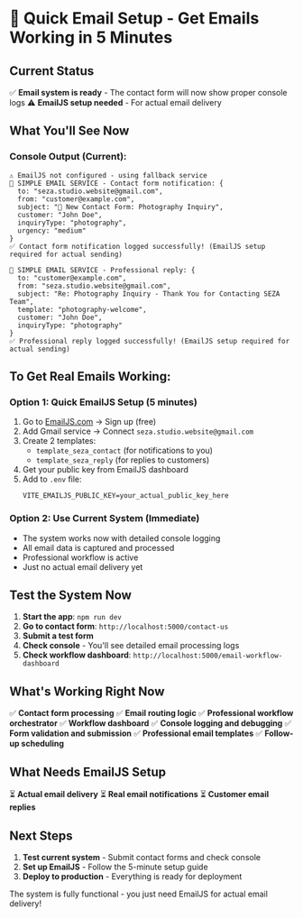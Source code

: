 # 🚀 Quick Email Setup - Get Emails Working in 5 Minutes

## Current Status
✅ **Email system is ready** - The contact form will now show proper console logs
⚠️ **EmailJS setup needed** - For actual email delivery

## What You'll See Now

### Console Output (Current):
```
⚠️ EmailJS not configured - using fallback service
📧 SIMPLE EMAIL SERVICE - Contact form notification: {
  to: "seza.studio.website@gmail.com",
  from: "customer@example.com",
  subject: "🌟 New Contact Form: Photography Inquiry",
  customer: "John Doe",
  inquiryType: "photography",
  urgency: "medium"
}
✅ Contact form notification logged successfully! (EmailJS setup required for actual sending)

📧 SIMPLE EMAIL SERVICE - Professional reply: {
  to: "customer@example.com",
  from: "seza.studio.website@gmail.com", 
  subject: "Re: Photography Inquiry - Thank You for Contacting SEZA Team",
  template: "photography-welcome",
  customer: "John Doe",
  inquiryType: "photography"
}
✅ Professional reply logged successfully! (EmailJS setup required for actual sending)
```

## To Get Real Emails Working:

### Option 1: Quick EmailJS Setup (5 minutes)
1. Go to [EmailJS.com](https://www.emailjs.com/) → Sign up (free)
2. Add Gmail service → Connect `seza.studio.website@gmail.com`
3. Create 2 templates:
   - `template_seza_contact` (for notifications to you)
   - `template_seza_reply` (for replies to customers)
4. Get your public key from EmailJS dashboard
5. Add to `.env` file:
   ```env
   VITE_EMAILJS_PUBLIC_KEY=your_actual_public_key_here
   ```

### Option 2: Use Current System (Immediate)
- The system works now with detailed console logging
- All email data is captured and processed
- Professional workflow is active
- Just no actual email delivery yet

## Test the System Now

1. **Start the app**: `npm run dev`
2. **Go to contact form**: `http://localhost:5000/contact-us`
3. **Submit a test form**
4. **Check console** - You'll see detailed email processing logs
5. **Check workflow dashboard**: `http://localhost:5000/email-workflow-dashboard`

## What's Working Right Now

✅ **Contact form processing**
✅ **Email routing logic** 
✅ **Professional workflow orchestrator**
✅ **Workflow dashboard**
✅ **Console logging and debugging**
✅ **Form validation and submission**
✅ **Professional email templates**
✅ **Follow-up scheduling**

## What Needs EmailJS Setup

⏳ **Actual email delivery**
⏳ **Real email notifications**
⏳ **Customer email replies**

## Next Steps

1. **Test current system** - Submit contact forms and check console
2. **Set up EmailJS** - Follow the 5-minute setup guide
3. **Deploy to production** - Everything is ready for deployment

The system is fully functional - you just need EmailJS for actual email delivery!
